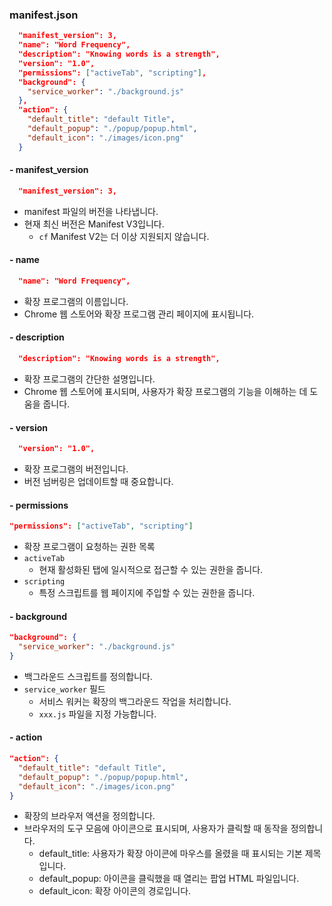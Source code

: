 ### manifest.json

```json
  "manifest_version": 3,
  "name": "Word Frequency",
  "description": "Knowing words is a strength",
  "version": "1.0",
  "permissions": ["activeTab", "scripting"],
  "background": {
    "service_worker": "./background.js"
  },
  "action": {
    "default_title": "default Title",
    "default_popup": "./popup/popup.html",
    "default_icon": "./images/icon.png"
  }
```

#### - manifest_version

```json
  "manifest_version": 3,
```

- manifest 파일의 버전을 나타냅니다.
- 현재 최신 버전은 Manifest V3입니다.
  - `cf` Manifest V2는 더 이상 지원되지 않습니다.

#### - name

```json
  "name": "Word Frequency",
```

- 확장 프로그램의 이름입니다.
- Chrome 웹 스토어와 확장 프로그램 관리 페이지에 표시됩니다.

#### - description

```json
  "description": "Knowing words is a strength",
```

- 확장 프로그램의 간단한 설명입니다.
- Chrome 웹 스토어에 표시되며, 사용자가 확장 프로그램의 기능을 이해하는 데 도움을 줍니다.

#### - version

```json
  "version": "1.0",
```

- 확장 프로그램의 버전입니다.
- 버전 넘버링은 업데이트할 때 중요합니다.

#### - permissions

```json
"permissions": ["activeTab", "scripting"]
```

- 확장 프로그램이 요청하는 권한 목록
- `activeTab`
  - 현재 활성화된 탭에 일시적으로 접근할 수 있는 권한을 줍니다.
- `scripting`
  - 특정 스크립트를 웹 페이지에 주입할 수 있는 권한을 줍니다.

#### - background

```json
"background": {
  "service_worker": "./background.js"
}
```

- 백그라운드 스크립트를 정의합니다.
- `service_worker` 필드
  - 서비스 워커는 확장의 백그라운드 작업을 처리합니다.
  - `xxx.js` 파일을 지정 가능합니다.

#### - action

```json
"action": {
  "default_title": "default Title",
  "default_popup": "./popup/popup.html",
  "default_icon": "./images/icon.png"
}
```

- 확장의 브라우저 액션을 정의합니다.
- 브라우저의 도구 모음에 아이콘으로 표시되며, 사용자가 클릭할 때 동작을 정의합니다.
  - default_title: 사용자가 확장 아이콘에 마우스를 올렸을 때 표시되는 기본 제목입니다.
  - default_popup: 아이콘을 클릭했을 때 열리는 팝업 HTML 파일입니다.
  - default_icon: 확장 아이콘의 경로입니다.
